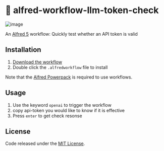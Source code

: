 # 🤞 alfred-workflow-llm-token-check

![image](https://github.com/Leizhenpeng/alfred-workflow-llm-token-check/assets/50035229/5cd7d419-54c4-4b44-873b-a9d07c313a2e)


An [Alfred 5](https://www.alfredapp.com/) workflow: Quickly test whether an API token is valid


## Installation

1. [Download the workflow](https://github.com/alexchantastic/alfred-ip-address-workflow/releases/latest)
2. Double click the `.alfredworkflow` file to install

Note that the [Alfred Powerpack](https://www.alfredapp.com/powerpack/) is required to use workflows.



## Usage

1. Use the keyword `openai` to trigger the workflow
2. copy api-token you would like to know if it is effective
3. Press `enter` to get check resonse

## License

Code released under the [MIT License](https://github.com/alexchantastic/alfred-ip-address-workflow/blob/master/LICENSE).
